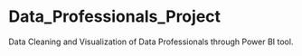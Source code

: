 # Data_Professionals_Project
Data Cleaning and Visualization of Data Professionals through Power BI tool.
